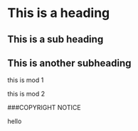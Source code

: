 # This is a heading

## This is a sub heading 

## This is another subheading

this is mod 1

this is mod 2

###COPYRIGHT NOTICE

hello
